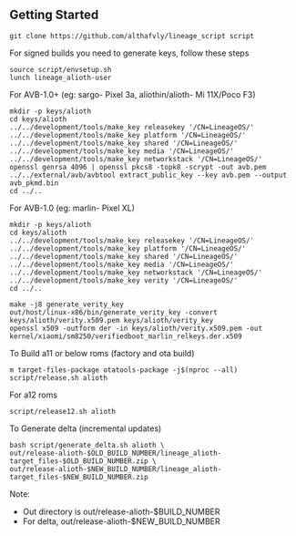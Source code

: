 Getting Started
---------------

    git clone https://github.com/althafvly/lineage_script script

For signed builds you need to generate keys, follow these steps

    source script/envsetup.sh
    lunch lineage_alioth-user

For AVB-1.0+ (eg: sargo- Pixel 3a, aliothin/alioth- Mi 11X/Poco F3)

    mkdir -p keys/alioth
    cd keys/alioth
    ../../development/tools/make_key releasekey '/CN=LineageOS/'
    ../../development/tools/make_key platform '/CN=LineageOS/'
    ../../development/tools/make_key shared '/CN=LineageOS/'
    ../../development/tools/make_key media '/CN=LineageOS/'
    ../../development/tools/make_key networkstack '/CN=LineageOS/'
    openssl genrsa 4096 | openssl pkcs8 -topk8 -scrypt -out avb.pem
    ../../external/avb/avbtool extract_public_key --key avb.pem --output avb_pkmd.bin
    cd ../..

For AVB-1.0 (eg: marlin- Pixel XL)

    mkdir -p keys/alioth
    cd keys/alioth
    ../../development/tools/make_key releasekey '/CN=LineageOS/'
    ../../development/tools/make_key platform '/CN=LineageOS/'
    ../../development/tools/make_key shared '/CN=LineageOS/'
    ../../development/tools/make_key media '/CN=LineageOS/'
    ../../development/tools/make_key networkstack '/CN=LineageOS/'
    ../../development/tools/make_key verity '/CN=LineageOS/'
    cd ../..

    make -j8 generate_verity_key
    out/host/linux-x86/bin/generate_verity_key -convert keys/alioth/verity.x509.pem keys/alioth/verity_key
    openssl x509 -outform der -in keys/alioth/verity.x509.pem -out kernel/xiaomi/sm8250/verifiedboot_marlin_relkeys.der.x509

  To Build a11 or below roms (factory and ota build)

    m target-files-package otatools-package -j$(nproc --all)
    script/release.sh alioth

  For a12 roms

    script/release12.sh alioth

  To Generate delta (incremental updates)

    bash script/generate_delta.sh alioth \
    out/release-alioth-$OLD_BUILD_NUMBER/lineage_alioth-target_files-$OLD_BUILD_NUMBER.zip \
    out/release-alioth-$NEW_BUILD_NUMBER/lineage_alioth-target_files-$NEW_BUILD_NUMBER.zip

Note:
- Out directory is out/release-alioth-$BUILD_NUMBER
- For delta, out/release-alioth-$NEW_BUILD_NUMBER
